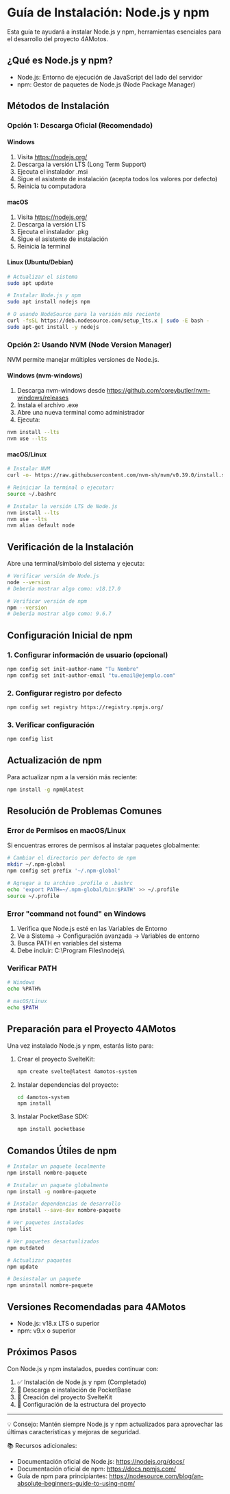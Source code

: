 # Guía de Instalación: Node.js y npm

Esta guía te ayudará a instalar Node.js y npm, herramientas esenciales para el desarrollo del proyecto 4AMotos.

## ¿Qué es Node.js y npm?

- Node.js: Entorno de ejecución de JavaScript del lado del servidor
- npm: Gestor de paquetes de Node.js (Node Package Manager)

## Métodos de Instalación

### Opción 1: Descarga Oficial (Recomendado)

#### Windows
1. Visita https://nodejs.org/
2. Descarga la versión LTS (Long Term Support)
3. Ejecuta el instalador .msi
4. Sigue el asistente de instalación (acepta todos los valores por defecto)
5. Reinicia tu computadora

#### macOS
1. Visita https://nodejs.org/
2. Descarga la versión LTS
3. Ejecuta el instalador .pkg
4. Sigue el asistente de instalación
5. Reinicia la terminal

#### Linux (Ubuntu/Debian)
```bash
# Actualizar el sistema
sudo apt update

# Instalar Node.js y npm
sudo apt install nodejs npm

# O usando NodeSource para la versión más reciente
curl -fsSL https://deb.nodesource.com/setup_lts.x | sudo -E bash -
sudo apt-get install -y nodejs
```

### Opción 2: Usando NVM (Node Version Manager)

NVM permite manejar múltiples versiones de Node.js.

#### Windows (nvm-windows)
1. Descarga nvm-windows desde https://github.com/coreybutler/nvm-windows/releases
2. Instala el archivo .exe
3. Abre una nueva terminal como administrador
4. Ejecuta:
```bash
nvm install --lts
nvm use --lts
```

#### macOS/Linux
```bash
# Instalar NVM
curl -o- https://raw.githubusercontent.com/nvm-sh/nvm/v0.39.0/install.sh | bash

# Reiniciar la terminal o ejecutar:
source ~/.bashrc

# Instalar la versión LTS de Node.js
nvm install --lts
nvm use --lts
nvm alias default node
```

## Verificación de la Instalación

Abre una terminal/símbolo del sistema y ejecuta:

```bash
# Verificar versión de Node.js
node --version
# Debería mostrar algo como: v18.17.0

# Verificar versión de npm
npm --version
# Debería mostrar algo como: 9.6.7
```

## Configuración Inicial de npm

### 1. Configurar información de usuario (opcional)
```bash
npm config set init-author-name "Tu Nombre"
npm config set init-author-email "tu.email@ejemplo.com"
```

### 2. Configurar registro por defecto
```bash
npm config set registry https://registry.npmjs.org/
```

### 3. Verificar configuración
```bash
npm config list
```

## Actualización de npm

Para actualizar npm a la versión más reciente:

```bash
npm install -g npm@latest
```

## Resolución de Problemas Comunes

### Error de Permisos en macOS/Linux
Si encuentras errores de permisos al instalar paquetes globalmente:

```bash
# Cambiar el directorio por defecto de npm
mkdir ~/.npm-global
npm config set prefix '~/.npm-global'

# Agregar a tu archivo .profile o .bashrc
echo 'export PATH=~/.npm-global/bin:$PATH' >> ~/.profile
source ~/.profile
```

### Error "command not found" en Windows
1. Verifica que Node.js esté en las Variables de Entorno
2. Ve a Sistema → Configuración avanzada → Variables de entorno
3. Busca PATH en variables del sistema
4. Debe incluir: C:\Program Files\nodejs\

### Verificar PATH
```bash
# Windows
echo %PATH%

# macOS/Linux
echo $PATH
```

## Preparación para el Proyecto 4AMotos

Una vez instalado Node.js y npm, estarás listo para:

1. Crear el proyecto SvelteKit:
   ```bash
   npm create svelte@latest 4amotos-system
   ```

2. Instalar dependencias del proyecto:
   ```bash
   cd 4amotos-system
   npm install
   ```

3. Instalar PocketBase SDK:
   ```bash
   npm install pocketbase
   ```

## Comandos Útiles de npm

```bash
# Instalar un paquete localmente
npm install nombre-paquete

# Instalar un paquete globalmente
npm install -g nombre-paquete

# Instalar dependencias de desarrollo
npm install --save-dev nombre-paquete

# Ver paquetes instalados
npm list

# Ver paquetes desactualizados
npm outdated

# Actualizar paquetes
npm update

# Desinstalar un paquete
npm uninstall nombre-paquete
```

## Versiones Recomendadas para 4AMotos

- Node.js: v18.x LTS o superior
- npm: v9.x o superior

## Próximos Pasos

Con Node.js y npm instalados, puedes continuar con:
1. ✅ Instalación de Node.js y npm (Completado)
2. 📝 Descarga e instalación de PocketBase
3. 🚀 Creación del proyecto SvelteKit
4. 📁 Configuración de la estructura del proyecto

---

💡 Consejo: Mantén siempre Node.js y npm actualizados para aprovechar las últimas características y mejoras de seguridad.

📚 Recursos adicionales:
- Documentación oficial de Node.js: https://nodejs.org/docs/
- Documentación oficial de npm: https://docs.npmjs.com/
- Guía de npm para principiantes: https://nodesource.com/blog/an-absolute-beginners-guide-to-using-npm/
